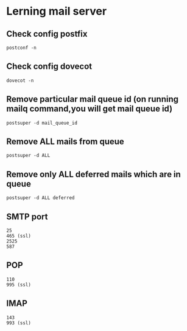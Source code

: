 # Lerning mail server

## Check config postfix

````
postconf -n
````

## Check config dovecot

````
dovecot -n
````
## Remove particular mail queue id (on running mailq command,you will get mail queue id)
````
postsuper -d mail_queue_id
````

## Remove ALL mails from queue
````
postsuper -d ALL
````

## Remove only ALL deferred mails which are in queue
````
postsuper -d ALL deferred
````

## SMTP port
````
25
465 (ssl)
2525
587
````

## POP 
````
110
995 (ssl)
````

## IMAP
````
143
993 (ssl)
````
